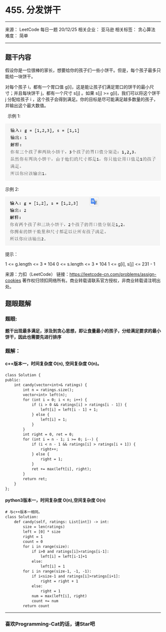 # 455. 分发饼干
***
来源： LeetCode 每日一题 20/12/25
相关企业： 亚马逊
相关标签： 贪心算法
难度： 简单
***
## 题干内容
假设你是一位很棒的家长，想要给你的孩子们一些小饼干。但是，每个孩子最多只能给一块饼干。

对每个孩子 i，都有一个胃口值 g[i]，这是能让孩子们满足胃口的饼干的最小尺寸；并且每块饼干 j，都有一个尺寸 s[j] 。如果 s[j] >= g[i]，我们可以将这个饼干 j 分配给孩子 i ，这个孩子会得到满足。你的目标是尽可能满足越多数量的孩子，并输出这个最大数值。

 
示例 1:


![](https://github.com/jinghehehe/pictures/blob/main/455-1.png)

示例 2:

![](https://github.com/jinghehehe/pictures/blob/main/455-2.png)

提示：

1 <= g.length <= 3 * 104
0 <= s.length <= 3 * 104
1 <= g[i], s[j] <= 231 - 1

来源：力扣（LeetCode）
链接：https://leetcode-cn.com/problems/assign-cookies
著作权归领扣网络所有。商业转载请联系官方授权，非商业转载请注明出处。

## 题眼题解
### 题眼:
**题干出现最多满足，涉及到贪心思想，即让食量最小的孩子，分给满足要求的最小饼干，因此也需要先进行排序**

### 题解：
#### c++版本一，时间复杂度 O(n), 空间复杂度 O(n)。
```language
class Solution {
public:
    int candy(vector<int>& ratings) {
        int n = ratings.size();
        vector<int> left(n);
        for (int i = 0; i < n; i++) {
            if (i > 0 && ratings[i] > ratings[i - 1]) {
                left[i] = left[i - 1] + 1;
            } else {
                left[i] = 1;
            }
        }
        int right = 0, ret = 0;
        for (int i = n - 1; i >= 0; i--) {
            if (i < n - 1 && ratings[i] > ratings[i + 1]) {
                right++;
            } else {
                right = 1;
            }
            ret += max(left[i], right);
        }
        return ret;
    }
};
```
#### python3版本一，时间复杂度 O(n),空间复杂度 O(n)
```language
# 与c++版本一相同。
class Solution:
    def candy(self, ratings: List[int]) -> int:
        size = len(ratings)
        left = [0] * size
        right = 1
        count = 0
        for i in range(size):
            if i>0 and ratings[i]>ratings[i-1]:
                left[i] = left[i-1]+1
            else:
                left[i] = 1
        for i in range(size-1, -1, -1):
            if i<size-1 and ratings[i]>ratings[i+1]:
                right = right + 1
            else:
                right = 1
            num = max(left[i], right)
            count += num
        return count
```
***

### **喜欢Programming-Cat的话，请Star吧**



